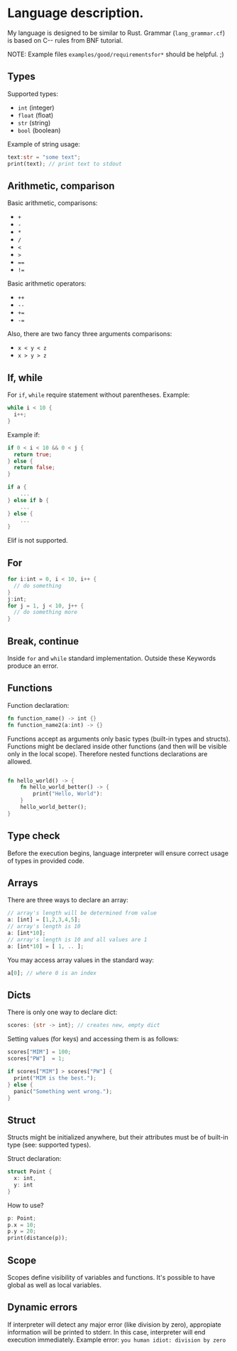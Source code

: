 # Language description.

My language is designed to be similar to Rust.
Grammar (`lang_grammar.cf`) is based on C-- rules from BNF tutorial.

NOTE: Example files `examples/good/requirementsfor*` should be helpful. ;)

## Types

Supported types:
 - `int`   (integer)
 - `float` (float)
 - `str` (string)
 - `bool` (boolean)

Example of string usage:
```rust
text:str = "some text";
print(text); // print text to stdout
```

## Arithmetic, comparison

Basic arithmetic, comparisons:
 - `+`
 - `-`
 - `*`
 - `/`
 - `<`
 - `>`
 - `==`
 - `!=`

Basic arithmetic operators:
 - `++`
 - `--`
 - `+=`
 - `-=`

Also, there are two fancy three arguments comparisons:
 - `x < y < z`
 - `x > y > z`

## If, while

For `if`, `while` require statement without parentheses.
Example:
```rust
while i < 10 {
  i++;
}
```
Example if:
```rust
if 0 < i < 10 && 0 < j {
  return true;
} else {
  return false;
}

if a {
    ...    
} else if b {
    ...
} else {
    ...    
}
```
Elif is not supported.

## For
```rust
for i:int = 0, i < 10, i++ {
  // do something  
}
j:int;
for j = 1, j < 10, j++ {
  // do something more    
} 
```

## Break, continue

Inside `for` and `while` standard implementation.
Outside these Keywords produce an error.

## Functions

Function declaration:
```rust
fn function_name() -> int {}
fn function_name2(a:int) -> {}
```
Functions accept as arguments only basic types (built-in types and structs).
Functions might be declared inside other functions (and then will be
visible only in the local scope). Therefore nested functions declarations are allowed.
```rust

fn hello_world() -> {
    fn hello_world_better() -> {
        print("Hello, World"):    
    }
    hello_world_better();
}
```

## Type check

Before the execution begins, language interpreter will ensure
correct usage of types in provided code.

## Arrays

There are three ways to declare an array:
```rust
// array's length will be determined from value
a: [int] = [1,2,3,4,5];
// array's length is 10
a: [int*10];
// array's length is 10 and all values are 1
a: [int*10] = [ 1, .. ];
```

You may access array values in the standard way:
```rust
a[0]; // where 0 is an index
```

## Dicts

There is only one way to declare dict:
```rust
scores: {str -> int}; // creates new, empty dict
```

Setting values (for keys) and accessing them is as follows:
```rust
scores["MIM"] = 100;
scores["PW"]  = 1;

if scores["MIM"] > scores["PW"] {
  print("MIM is the best.");
} else {
  panic("Something went wrong.");
}
```

## Struct

Structs might be initialized anywhere, but their attributes must be of built-in type
(see: supported types).

Struct declaration:
```rust
struct Point {
  x: int,
  y: int
}
```

How to use?
```rust
p: Point;
p.x = 10;
p.y = 20;
print(distance(p));
```

## Scope

Scopes define visibility of variables and functions. It's possible to have
global as well as local variables.

## Dynamic errors

If interpreter will detect any major error (like division by zero),
appropiate information will be printed to stderr. In this case, interpreter will
end execution immediately.
Example error: `you human idiot: division by zero`

